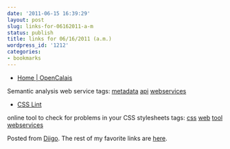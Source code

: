 ```yaml
---
date: '2011-06-15 16:39:29'
layout: post
slug: links-for-06162011-a-m
status: publish
title: links for 06/16/2011 (a.m.)
wordpress_id: '1212'
categories:
- bookmarks
---
```



  * [Home | OpenCalais](http://www.opencalais.com)


Semantic analysis web service
 tags:                      [metadata](http://www.diigo.com/user/eobrain/metadata)            [api](http://www.diigo.com/user/eobrain/api)            [webservices](http://www.diigo.com/user/eobrain/webservices)


  * [CSS Lint](http://csslint.net)


online tool to check for problems in your CSS stylesheets
 tags:                      [css](http://www.diigo.com/user/eobrain/css)            [web](http://www.diigo.com/user/eobrain/web)            [tool](http://www.diigo.com/user/eobrain/tool)            [webservices](http://www.diigo.com/user/eobrain/webservices)


Posted from [Diigo](http://www.diigo.com). The rest of my favorite links are [here](http://www.diigo.com/user/eobrain).
